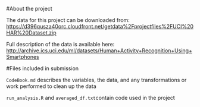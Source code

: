 \#About the project

The data for this project can be downloaded from:
<a href="https://d396qusza40orc.cloudfront.net/getdata%2Fprojectfiles%2FUCI%20HAR%20Dataset.zip" class="uri">https://d396qusza40orc.cloudfront.net/getdata%2Fprojectfiles%2FUCI%20HAR%20Dataset.zip</a>

Full description of the data is available here:
<a href="http://archive.ics.uci.edu/ml/datasets/Human+Activity+Recognition+Using+Smartphones" class="uri">http://archive.ics.uci.edu/ml/datasets/Human+Activity+Recognition+Using+Smartphones</a>

\#Files included in submission

`CodeBook.md` describes the variables, the data, and any transformations
or work performed to clean up the data

`run_analysis.R` and `averaged_df.txt`contain code used in the project
